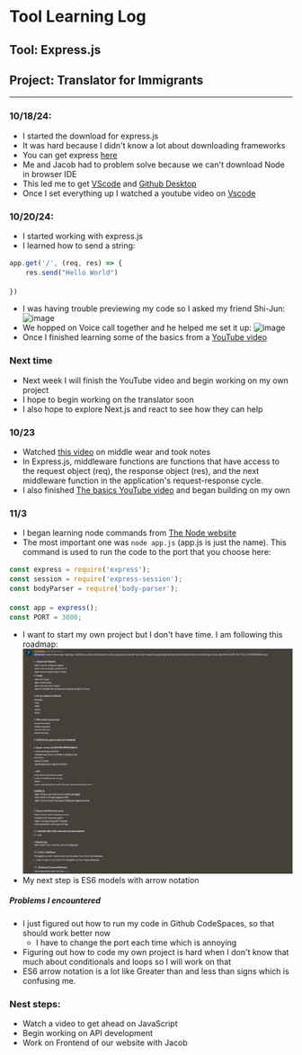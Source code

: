 # Tool Learning Log

## Tool: **Express.js**

## Project: **Translator for Immigrants**

---

### 10/18/24:
* I started the download for express.js
* It was hard because I didn't know a lot about downloading frameworks
* You can get express [here](https://expressjs.com/)
* Me and Jacob had to problem solve because we can't download Node in browser IDE
* This led me to get [VScode](https://code.visualstudio.com/download) and [Github Desktop](https://desktop.github.com/download/)
* Once I set everything up I watched a youtube video on [Vscode](https://www.youtube.com/watch?v=ORrELERGIHs)

### 10/20/24:

* I started working with express.js
* I learned how to send a string:
``` javascript
app.get('/', (req, res) => {
    res.send("Hello World")

})
```
* I was having trouble previewing my code so I asked my friend Shi-Jun:
![image](https://github.com/user-attachments/assets/55691631-7161-476d-ad47-c7ef90ea884e)
* We hopped on Voice call together and he helped me set it up:
![image](https://github.com/user-attachments/assets/020754cc-c883-4a13-83c8-fb53760ceb41)
* Once I finished learning some of the basics from a [YouTube video](https://www.youtube.com/watch?v=SccSCuHhOw0&t=134s)
### Next time
* Next week I will finish the YouTube video and begin working on my own project
* I hope to begin working on the translator soon
* I also hope to explore Next.js and react to see how they can help


### 10/23
* Watched [this video](https://www.youtube.com/watch?v=lY6icfhap2o) on middle wear and took notes
* In Express.js, middleware functions are functions that have access to the request object (req), the response object (res), and the next middleware function in the application's request-response cycle.
* I also finished [The basics YouTube video](https://www.youtube.com/watch?v=SccSCuHhOw0&t=134s) and began building on my own
### 11/3
* I began learning node commands from [The Node website](https://nodejs.org/api/cli.html)
* The most important one was `node app.js` (app.js is just the name). This command is used to run the code to the port that you choose here:
```js
const express = require('express');
const session = require('express-session');
const bodyParser = require('body-parser');

const app = express();
const PORT = 3000;

```
* I want to start my own project but I don't have time. I am following this roadmap: 
![alt text](image.png)
* My next step is ES6 models with arrow notation

##### Problems I encountered
* I just figured out how to run my code in Github CodeSpaces, so that should work better now
    * I have to change the port each time which is annoying
* Figuring out how to code my own project is hard when I don't know that much about conditionals and loops so I will work on that
* ES6 arrow notation is a lot like Greater than and less than signs which is confusing me.

### Nest steps:
* Watch a video to get ahead on JavaScript
* Begin working on API development
* Work on Frontend of our website with Jacob



<!-- 
* Links you used today (websites, videos, etc)
* Things you tried, progress you made, etc
* Challenges, a-ha moments, etc
* Questions you still have
* What you're going to try next
-->
